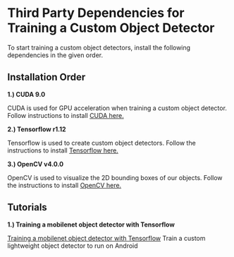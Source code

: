 # Third Party Dependencies for Training a Custom Object Detector
To start training a custom object detectors, install the following dependencies in the given order.

## Installation Order

**1.) CUDA 9.0**

CUDA is used for GPU acceleration when training a custom object detector.  Follow instructions to install [CUDA here.](https://git.ece.iastate.edu/sd/sdmay20-18/-/blob/master/thirdparty/CUDA_Install.md) 

**2.) Tensorflow r1.12**

Tensorflow is used to create custom object detectors.  Follow the instructions to install [Tensorflow here.](https://git.ece.iastate.edu/sd/sdmay20-18/-/blob/master/thirdparty/TF_Install.md)


**3.) OpenCV v4.0.0**

OpenCV is used to visualize the 2D bounding boxes of our objects.  Follow the instructions to install [OpenCV here.](https://git.ece.iastate.edu/sd/sdmay20-18/-/tree/master/thirdparty%2FOpenCV%20Install%20Docs) 

## Tutorials

**1.) Training a mobilenet object detector with Tensorflow**

[Training a mobilenet object detector with Tensorflow](https://git.ece.iastate.edu/sd/sdmay20-18/-/blob/master/Training/Dataset%20Tools%20&%20Object%20Detection.pdf) Train a custom lightweight object detector to run on Android